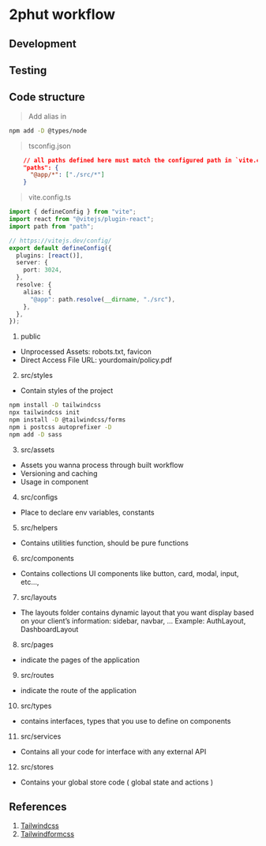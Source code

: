 # 2phut workflow

## Development

## Testing

## Code structure

> Add alias in

```sh
npm add -D @types/node
```

> tsconfig.json

```json
    // all paths defined here must match the configured path in `vite.config.ts`
    "paths": {
      "@app/*": ["./src/*"]
    }

```

> vite.config.ts

```ts
import { defineConfig } from "vite";
import react from "@vitejs/plugin-react";
import path from "path";

// https://vitejs.dev/config/
export default defineConfig({
  plugins: [react()],
  server: {
    port: 3024,
  },
  resolve: {
    alias: {
      "@app": path.resolve(__dirname, "./src"),
    },
  },
});
```

1. public

- Unprocessed Assets: robots.txt, favicon
- Direct Access File URL: yourdomain/policy.pdf

2. src/styles

- Contain styles of the project

```sh
npm install -D tailwindcss
npx tailwindcss init
npm install -D @tailwindcss/forms
npm i postcss autoprefixer -D
npm add -D sass
```

3. src/assets

- Assets you wanna process through built workflow
- Versioning and caching
- Usage in component

4. src/configs

- Place to declare env variables, constants

5. src/helpers

- Contains utilities function, should be pure functions

6. src/components

- Contains collections UI components like button, card, modal, input, etc…,

7. src/layouts

- The layouts folder contains dynamic layout that you want display based on your client’s information: sidebar, navbar, ... Example: AuthLayout, DashboardLayout

8. src/pages

- indicate the pages of the application

9. src/routes

- indicate the route of the application

10. src/types

- contains interfaces, types that you use to define on components

11. src/services

- Contains all your code for interface with any external API

12. src/stores

- Contains your global store code ( global state and actions )

## References

1. [Tailwindcss](https://tailwindcss.com/)
2. [Tailwindformcss](https://github.com/tailwindlabs/tailwindcss-forms)
